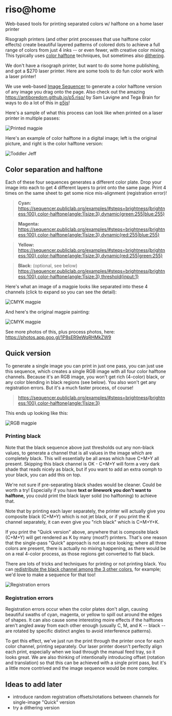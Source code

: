 # riso@home
Web-based tools for printing separated colors w/ halftone on a home laser printer

Risograph printers (and other print processes that use halftone color effects) create beautiful layered patterns of colored dots to achieve a full range of colors from just 4 inks -- or even fewer, with creative color mixing. This typically uses [color halftone](https://en.wikipedia.org/wiki/Halftone#Multiple_screens_and_color_halftoning) techniques, but sometimes also [dithering](https://en.wikipedia.org/wiki/Dithering). 

We don't have a risograph printer, but want to do some home publishing, and got a $270 laser printer. Here are some tools to do fun color work with a laser printer!

We use web-based [Image Sequencer](https://sequencer.publiclab.org) to generate a color halftone version of any image you drag onto the page. Also check out the amazing https://antiboredom.github.io/p5.riso/ by Sam Lavigne and Tega Brain for ways to do a lot of this in [p5js](https://p5js.org)!

Here's a sample of what this process can look like when printed on a laser printer in multiple passes:

![Printed magpie](https://jywarren.github.io/risoAtHome/examples/magpie-printed.jpg)

Here's an example of color halftone in a digital image; left is the original picture, and right is the color halftone version:

![Toddler Jeff](https://jywarren.github.io/risoAtHome/examples/jeff-2up.jpg)


## Color separation and halftone

Each of these four sequences generates a different color plate. Drop your image into each to get 4 different layers to print onto the same page. Print 4 times on the same sheet to get some nice mis-alignment (registration error)!

> **Cyan:** https://sequencer.publiclab.org/examples/#steps=brightness{brightness:100},color-halftone{angle:1|size:3},dynamic{green:255|blue:255}

> **Magenta:** https://sequencer.publiclab.org/examples/#steps=brightness{brightness:100},color-halftone{angle:1|size:3},dynamic{red:255|blue:255}

> **Yellow:** https://sequencer.publiclab.org/examples/#steps=brightness{brightness:100},color-halftone{angle:1|size:3},dynamic{red:255|green:255}

> **Black:** (optional, see below) https://sequencer.publiclab.org/examples/#steps=brightness{brightness:100},color-halftone{angle:1|size:3},threshold{input:1}

Here's what an image of a magpie looks like separated into these 4 channels (click to expand so you can see the detail):

![CMYK magpie](https://jywarren.github.io/risoAtHome/examples/magpie-4.jpg)

And here's the original magpie painting: 

![CMYK magpie](https://jywarren.github.io/risoAtHome/examples/magpie.jpg)

See more photos of this, plus process photos, here: https://photos.app.goo.gl/1P8sER9eWqRHMkZW9

## Quick version

To generate a single image you can print in just one pass, you can just use this sequence, which creates a single RGB image with all four color halftone channels. Because it's an RGB image, you won't get rich (4-color) black, or any color blending in black regions (see below). You also won't get any registration errors. But it's a much faster process, of course!

> https://sequencer.publiclab.org/examples/#steps=brightness{brightness:100},color-halftone{angle:1|size:3}

This ends up looking like this:

![RGB magpie](https://jywarren.github.io/risoAtHome/examples/magpie-rgb.png)


### Printing black

Note that the black sequence above just thresholds out any non-black values, to generate a channel that is all values in the image which are completely black. This will essentially be all areas which have C+M+Y all present. Skipping this black channel is OK - C+M+Y will form a very dark shade that reads nicely as black, but if you want to add an extra oomph to your black, you can add this on top.

We're not sure if pre-separating black shades would be cleaner. Could be worth a try! Especially if you have **text or linework you don't want to halftone,** you could print the black layer solid (no halftoning) to achieve that. 

Note that by printing each layer separately, the printer will actually give you composite black (C+M+Y) which is not jet black, or if you print the K channel separately, it can even give you "rich black" which is C+M+Y+K. 

If you print the "Quick version" above, anywhere that is composite black (C+M+Y) will get rendered as K by many (most?) printers. That's one reason that the single-pass "Quick" approach is not as nice looking; where all three colors are present, there is actually no mixing happening, as there would be on a real 4-color process, as those regions get converted to flat black.

There are lots of tricks and techniques for printing or not printing black. You can [redistribute the black channel among the 3 other colors](https://www.brainbell.com/tutorials/Photoshop/Changing_A_Four-Color_Image_To_Three_Colors.htm), for example; we'd love to make a sequence for that too!

![Registration errors](https://jywarren.github.io/risoAtHome/examples/registration.jpg)

### Registration errors

Registration errors occur when the color plates don't align, causing beautiful swaths of cyan, magenta, or yellow to spill out around the edges of shapes. It can also cause some interesting moire effects if the halftones aren't angled away from each other enough (usually C, M, and K -- black -- are rotated by specific distinct angles to avoid interference patterns).

To get this effect, we've just run the print through the printer once for each color channel, printing separately. Our laser printer doesn't perfectly align each print, especially when we load through the manual feed tray, so it looks great. We are also thinking of intentionally introducing offset (rotation and translation) so that this can be achieved with a single print pass, but it's a little more contrived and the image sequence would be more complex.

## Ideas to add later

* introduce random registration offsets/rotations between channels for single-image "Quick" version
* try a dithering version
